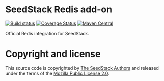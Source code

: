 # SeedStack Redis add-on

[![Build status](https://travis-ci.org/seedstack/redis-addon.svg?branch=master)](https://travis-ci.org/seedstack/redis-addon) [![Coverage Status](https://coveralls.io/repos/seedstack/redis-addon/badge.svg?branch=master)](https://coveralls.io/r/seedstack/redis-addon?branch=master) [![Maven Central](https://maven-badges.herokuapp.com/maven-central/org.seedstack.addons.redis/redis/badge.svg?style=flat)](https://maven-badges.herokuapp.com/maven-central/org.seedstack.addons.redis/redis)

Official Redis integration for SeedStack.

# Copyright and license

This source code is copyrighted by [The SeedStack Authors](https://github.com/seedstack/seedstack/blob/master/AUTHORS) and
released under the terms of the [Mozilla Public License 2.0](https://www.mozilla.org/MPL/2.0/). 
